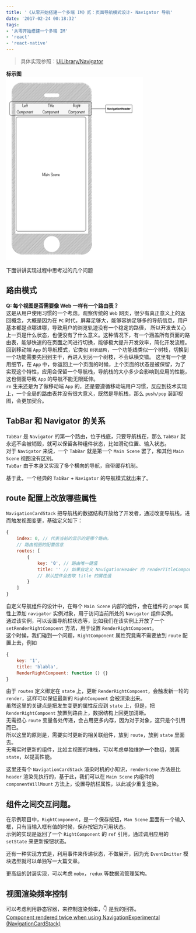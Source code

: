 ```yaml
---
title: '《从零开始搭建一个多端 IM》贰：页面导航模式设计- Navigator 导航'
date: '2017-02-24 00:18:32'
tags:
- '从零开始搭建一个多端 IM'
- 'react'
- 'react-native'
---
```


> 具体实现参照：[UiLibrary/Navigator](https://github.com/plusmancn/im-client/tree/master/UiLibrary/Navigator)

**标示图**  
<img src="../images/im-client-Navigator.png" height="500"/>

下面讲讲实现过程中思考过的几个问题
## 路由模式
**Q: 每个视图是否需要像 Web 一样有一个路由表？**  
这是从用户使用习惯的一个考虑。观察传统的 `Web` 网页，很少有真正意义上的返回概念，大概是因为在 `PC` 时代，屏幕足够大，能够容纳足够多的导航信息，用户基本都是点哪进哪，导致用户的浏览轨迹没有一个稳定的路径， 所以开发去关心上一页是什么状态，也便没有了什么意义。这种情况下，有一个涵盖所有页面的路由表，能够快速的在页面之间进行切换，能够极大提升开发效率，简化开发流程。  
回到移动端 `App` 的导航模式，它类似 `树状结构`，一个功能线类似一个树枝，切换到一个功能需要先回到主干，再进入到另一个树枝，不会纵横交错。
这里有一个使用细节，在 `App` 中，你返回上一个页面的时候，上个页面的状态是被保留，为了实现这个特性，应用会保留一个导航栈，导航栈的大小多少会影响到应用的性能，这也侧面导致 `App` 的导航不能无限延伸。  
`rn` 生来还是为了做移动端 `App` 的，还是要遵循移动端用户习惯，反应到技术实现上，一个全局的路由表并没有很大意义，既然是导航栈，那么 `push/pop` 装卸视图，会更加契合。

## TabBar 和 Navigator 的关系
`TabBar` 是 `Navigator` 的第一个路由，位于栈底，只要导航栈在，那么 `TabBar` 就永远不会被销毁，就可以保留各种组件状态，比如滑动位置、输入状态。  
对于 `Navigator` 来说，一个 `TabBar` 就是第一个 `Main Scene` 罢了，和其他 `Main Scene` 视图没有区别。  
`TabBar` 由于本身又实现了多个横向的导航，自带缓存机制。

基于此，一个经典的 `TabBar` + `Navigator` 的导航模式就出来了。  

## route 配置上改放哪些属性
`NavigationCardStack` 把导航栈的数据结构开放给了开发者，通过改变导航栈，进而触发视图变更，基础定义如下：
```javascript
{
    index: 0, // 代表当前的显示的是哪个路由。
    // 路由视图的配置信息
    routes: [
        {
            key: '0', // 路由唯一键值
            title: '' // 如果自定义 NavigationHeader 的 renderTitleComponent 属性，
            // 默认控件会去取 title 的属性值
        }
    ]
}
```
自定义导航组件的设计中，在每个 `Main Scene` 内部的组件，会在组件的 `props` 属性上添加 `navigator` 实例对象，用于访问当前所处的 `Navigator` 组件实例。  
通过该实例，可以设置导航栏状态等，比如我们在该实例上开放了一个 `setRenderRightCompoent` 方法，用于设置 `RenderRightCompoent`。  
这个时候，我们碰到一个问题，`RightComponent` 属性究竟需不需要放到 `route` 配置上去，例如  
```javascript
{
    key: '1',
    title: 'blabla',
    RenderRightCompoent: function () {}
}
```
由于 `routes` 定义绑定在 `state` 上，更新 `RenderRightCompoent`，会触发新一轮的 `render`，这样可以保证最新的 `RightCompoent` 会被渲染出来。  
虽然这里的关键点是把发生变更的属性反应到 `state` 上，但是，把 `RenderRightCompoent` 放置到路由上，数据结构上回更加清晰。  
无需担心 `route` 变量各处传递，会占用更多内存，因为对于对象，这只是个引用而已。  
所以这里的原则是，需要实时更新的相关联组件，放到 `route`，放到 `state` 里面去。  
无需实时更新的组件，比如主视图的堆栈，可以考虑单独维护一个数组，脱离 `state`，以提高性能。  

这里还有个  `NavigationCardStack` 渲染时机的小知识，`renderScene`  方法是比 `header` 渲染先执行的，基于此，我们可以在 `Main Scene` 内组件的  `componentWillMount` 方法上，设置导航栏属性，以此减少重复渲染。

## 组件之间交互问题。
在示例项目中，`RightComponent`，是一个保存按钮，`Man Scene` 里面有一个输入框，只有当输入框有值的时候，保存按钮为可用状态。  
示例的实现是返回了一个 `RightComponent` 的 `ref` 引用，通过调用应用的 `setState` 来更新按钮状态。

还有一种实现方式是，利用事件来传递状态，不做展开，因为光 `EventEmitter` 模块选型就可以单独写一大篇文章。

更高级的封装实现，可以考虑 `mobx`，`redux` 等数据流管理架构。

## 视图渲染频率控制
可以考虑利用静态容器，来控制渲染频率，👇 是我的回答。  
[Component rendered twice when using NavigationExperimental (NavigationCardStack)](https://github.com/facebook/react-native/issues/10835#issuecomment-282565796)
